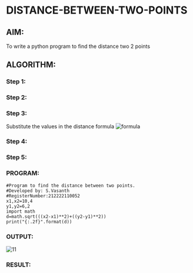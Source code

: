 # DISTANCE-BETWEEN-TWO-POINTS

## AIM:
To write a python program to find the distance two 2 points
## ALGORITHM:
### Step 1: 
### Step 2: 
### Step 3: 
Substitute the values in the distance formula  ![formula](/formula.JPG)
### Step 4: 
### Step 5: 
### PROGRAM:
```
#Program to find the distance between two points.
#Developed by: S.Vasanth
#RegisterNumber:212222110052
x1,x2=10,4
y1,y2=6,2
import math
d=math.sqrt(((x2-x1)**2)+((y2-y1)**2))
print("{:.2f}".format(d))
```


### OUTPUT:
![11](https://github.com/vasanth0908/DISTANCE-BETWEEN-TWO-POINTS/assets/122000018/39bed857-daad-4241-ad5a-b5e392b5a4f0)



### RESULT:
